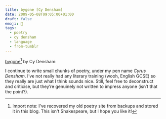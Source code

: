 ```yaml
---
title: bygone [Cy Densham]
date: 2009-05-08T09:05:00+01:00
draft: false
emoji: 📝
tags:
  - poetry
  - cy densham
  - language
  - from-tumblr
---
```

[bygone](/poetry/bygone)[^1] by Cy Densham

I continue to write small chunks of poetry, under my pen name _Cyrus Densham_. I’ve not really had any literary training (wooh, English GCSE) so they really are just what I think sounds nice. Still, feel free to deconstruct and criticise, but they’re genuinely not written to impress anyone (isn’t that the point?).

[^1]: Import note: I've recovered my old poetry site from backups and stored it in this blog. This isn't Shakespeare, but I hope you like it!
